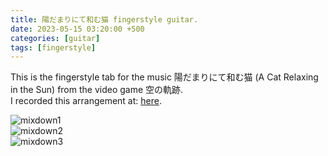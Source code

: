 ```yaml
---
title: 陽だまりにて和む猫 fingerstyle guitar.
date: 2023-05-15 03:20:00 +500
categories: [guitar]
tags: [fingerstyle]
---
```


This is the fingerstyle tab for the music 陽だまりにて和む猫 (A Cat Relaxing in the Sun) from the video game 空の軌跡.<br /> 
I recorded this arrangement at: [here](https://www.youtube.com/watch?v=vLg1a1LJW9o).<br /> 

![mixdown1](https://puar-playground.github.io/assets/music_sheet/cat/cat_Page_1.png)<br /> 
![mixdown2](https://puar-playground.github.io/assets/music_sheet/cat/cat_Page_2.png)<br /> 
![mixdown3](https://puar-playground.github.io/assets/music_sheet/cat/cat_Page_3.png)